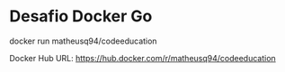 # Desafio Docker Go

docker run matheusq94/codeeducation

Docker Hub URL: https://hub.docker.com/r/matheusq94/codeeducation